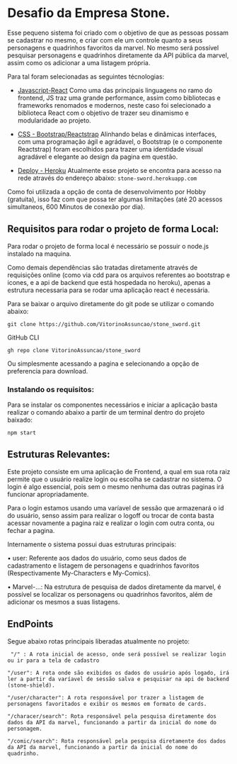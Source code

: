 # Desafio da Empresa Stone.

Esse pequeno sistema foi criado com o objetivo de que as pessoas possam se cadastrar no mesmo, e criar com ele um controle quanto a seus personagens e quadrinhos favoritos da marvel. No mesmo será possível pesquisar personagens e quadrinhos diretamente da API pública da marvel, assim como os adicionar a uma listagem própria.

Para tal foram selecionadas as seguintes técnologias:

* [Javascript-React](https://pt-br.reactjs.org) Como uma das principais linguagens no ramo do frontend, JS traz uma grande performance, assim como bibliotecas e frameworks renomados e modernos, neste caso foi selecionado a biblioteca React com o objetivo de trazer seu dinamismo e modularidade ao projeto.

* [CSS - Bootstrap/Reactstrap](https://getbootstrap.com) Alinhando belas e dinâmicas interfaces, com uma programação ágil e agrádavel, o Bootstrap (e o componente Reactstrap) foram escolhidos para trazer uma identidade visual agradável e elegante ao design da pagina em questão.

* [Deploy - Heroku](heroku.com) Atualmente esse projeto se encontra para acesso na rede através do endereço abaixo:
 ```stone-sword.herokuapp.com```

Como foi utilizada a opção de conta de desenvolvimento por Hobby (gratuita), isso faz com que possa ter algumas limitações (até 20 acessos simultaneos, 600 Minutos de conexão por dia).

## Requisitos para rodar o projeto de forma Local:

Para rodar o projeto de forma local é necessário se possuir o node.js instalado na maquina.

Como demais dependências são tratadas diretamente através de requisições online (como via cdd para os arquivos referentes ao bootstrap e icones, e a api de backend que está hospedada no heroku), apenas a estrutura necessaria para se rodar uma aplicação react é necessária.

Para se baixar o arquivo diretamente do git pode se utilizar o comando abaixo:

 ``` git clone https://github.com/VitorinoAssuncao/stone_sword.git ```

GitHub CLI
 
 ``` gh repo clone VitorinoAssuncao/stone_sword ```

Ou simplesmente acessando  a pagina e selecionando a opção de preferencia para download.

### Instalando os requisitos:


Para se instalar os componentes necessários e iniciar a aplicação basta realizar o comando abaixo a partir de um terminal dentro do projeto baixado:

 ```npm start```

## Estruturas Relevantes:

Este projeto consiste em uma aplicação de Frontend, a qual em sua rota raiz permite que o usuário realize login ou escolha se cadastrar no sistema. O login é algo essencial, pois sem o mesmo nenhuma das outras paginas irá funcionar apropriadamente. 

Para o login estamos usando uma varíavel de sessão que armazenará o id do usuário, senso assim para realizar o logoff ou trocar de conta basta acessar novamente a pagina raiz e realizar o login com outra conta, ou fechar a pagina.

Internamente o sistema possui duas estruturas principais:

• user: Referente aos dados do usuário, como seus dados de cadastramento e listagem de personagens e quadrinhos favoritos (Respectivamente My-Characters e My-Comics).

• Marvel-...: Na estrutura de pesquisa de dados diretamente da marvel, é possível se localizar os personagens ou quadrinhos favoritos, além de adicionar os mesmos a suas listagens.


## EndPoints

Segue abaixo rotas principais liberadas atualmente no projeto:

``` "/" : A rota inicial de acesso, onde será possível se realizar login ou ir para a tela de cadastro```

```"/user": A rota onde são exibidos os dados do usuário após logado, irá ler a partir da varíavel de sessão salva e pesquisar na api de backend (stone-shield).```

```"/user/character": A rota responsável por trazer a listagem de personagens favoritados e exibir os mesmos em formato de cards.```

```"/characer/search": Rota responsável pela pesquisa diretamente dos dados da API da marvel, funcionando a partir da inicial do nome do personagem.```

```"/comic/search": Rota responsável pela pesquisa diretamente dos dados da API da marvel, funcionando a partir da inicial do nome do quadrinho.```
